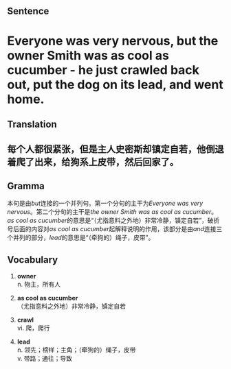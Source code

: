 ## Sentence

<h1>Everyone was very nervous, but the owner Smith was as cool as cucumber - he just crawled back out, put the dog on its lead, and went home.</h1>

## Translation

<h2>每个人都很紧张，但是主人史密斯却镇定自若，他倒退着爬了出来，给狗系上皮带，然后回家了。</h2>     

## Gramma     

本句是由*but*连接的一个并列句。第一个分句的主干为*Everyone was very nervous*。第二个分句的主干是*the owner Smith was as cool as cucumber*。*as cool as cucumber*的意思是“（尤指意料之外地）非常冷静，镇定自若”，破折号后面的内容对*as cool as cucumber*起解释说明的作用，该部分是由*and*连接三个并列的部分，*lead*的意思是“（牵狗的）绳子，皮带”。      


## Vocabulary   

1. **owner**       
n. 物主，所有人         

2. **as cool as cucumber**         
（尤指意料之外地）非常冷静，镇定自若          

3. **crawl**        
vi. 爬，爬行         

4. **lead**         
n. 领先；榜样；主角；（牵狗的）绳子，皮带         
v. 带路；通往；导致         
